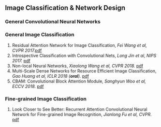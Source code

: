 ## Image Classification & Network Design

### General Convolutional Neural Networks


### General Image Classification
1. Residual Attention Network for Image Classification, *Fei Wang et al, CVPR 2017.*[pdf](https://arxiv.org/pdf/1704.06904.pdf)
1. Introspective Classification with Convolutional Nets, *Long Jin et al, NIPS 2017.* [pdf](https://papers.nips.cc/paper/6684-introspective-classification-with-convolutional-nets.pdf)
1. Non-local Neural Networks, *Xiaolong Wang et al, CVPR 2018.* [pdf](https://arxiv.org/pdf/1711.07971.pdf)
1. Multi-Scale Dense Networks for Resource Efficient Image Classification, *Gao Huang et al, ICLR 2018 (***oral***).* [pdf](https://arxiv.org/pdf/1703.09844.pdf)
1. CBAM: Convolutional Block Attention Module, *Sanghyun Woo et al, ECCV 2018.* [pdf](https://arxiv.org/abs/1807.06521)

### Fine-grained Image Classification
1. Look Closer to See Better: Recurrent Attention Convolutional Neural Network for Fine-grained Image Recognition, *Jianlong Fu et al, CVPR.* [pdf](http://openaccess.thecvf.com/content_cvpr_2017/papers/Fu_Look_Closer_to_CVPR_2017_paper.pdf)
